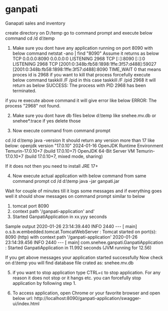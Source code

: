 # ganpati
Ganapati sales and inventory

create directory
on D:/temp
go to command prompt and execute below command
cd /d d:\temp
1. Make sure you dont have any application running on port 8090
with below command
netstat -ano | find "8090"
Assume it returns as below
  TCP    0.0.0.0:8090           0.0.0.0:0              LISTENING       2968
  TCP    [::]:8090              [::]:0                 LISTENING       2968
  TCP    [2001:0:348b:fb58:1898:1ffe:3f57:d488]:59027  [2001:0:348b:fb58:1898:1ffe:3f57:d488]:8090  TIME_WAIT       0
that means proces id is 2968
if you want to kill that process forcefully execute below command
taskkill /F /pid <process id>
in this case
taskkill /F /pid 2968
it will return as below
SUCCESS: The process with PID 2968 has been terminated.

if you re execute above command it will give error like below
ERROR: The process "2968" not found.

2. Make sure you dont have db files below d:\temp
like 
snehee.mv.db
or
snehee*.trace
if yes delete those

3. Now execute command from command prompt

cd /d d:\temp
java -version
It should return any version more than 17 like below:
openjdk version "17.0.10" 2024-01-16
OpenJDK Runtime Environment Temurin-17.0.10+7 (build 17.0.10+7)
OpenJDK 64-Bit Server VM Temurin-17.0.10+7 (build 17.0.10+7, mixed mode, sharing)

If it does not then you need to install JRE 17+

4. Now execute actual application with below command from same command prompt
cd /d d:\temp
java -jar ganpati.jar

Wait for couple of minutes till it logs some messages and if everything goes well it should show messages on command prompt similar to below
1. tomcat port 8090
2. context path '/ganpati-application' and'
3. Started GanpatiApplication in xx.yyy seconds

Sample output
2020-01-26 23:14:39.440  INFO 2440 --- [           main] o.s.b.w.embedded.tomcat.TomcatWebServer  : Tomcat started on port(s): 8090 (http) with context path '/ganpati-application'
2020-01-26 23:14:39.456  INFO 2440 --- [           main] com.snehee.ganpati.GanpatiApplication    : Started GanpatiApplication in 11.992 seconds (JVM running for 12.56)

If you get above messages your application started successfully
Now check on d:\temp you will find database file crated as:
snehee.mv.db

5. if you want to stop application type CTRL+c to stop application. For any reason it does not stop or it hangs etc. you can forcefully stop application by following step 1.

6. To access application, open Chrome or your favorite browser and open below url:
http://localhost:8090/ganpati-application/swagger-ui/index.html

